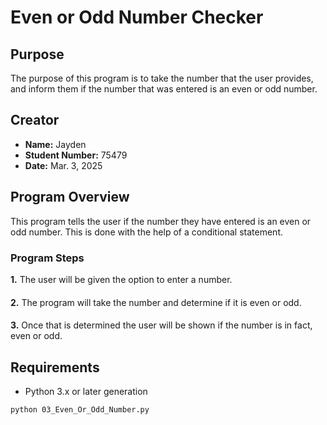 # Even or Odd Number Checker


## Purpose
The purpose of this program is to take the number that the user provides, and inform them if the number that was entered is an even or odd number.

## Creator

- **Name:** Jayden
- **Student Number:** 75479
- **Date:** Mar. 3, 2025

## Program Overview

This program tells the user if the number they have entered is an even or odd number. This is done with the help of a conditional statement.

### Program Steps

**1.** The user will be given the option to enter a number.
####
**2.** The program will take the number and determine if it is even or odd.
####
**3.** Once that is determined the user will be shown if the number is in fact, even or odd.

## Requirements

- Python 3.x or later generation


```bash
python 03_Even_Or_Odd_Number.py                                                                                                                                                                                                                                                                                                                                                                                                                                                                                                                                                                                                                                                                                                                                                                  13_Even_Or_Odd_Number.py